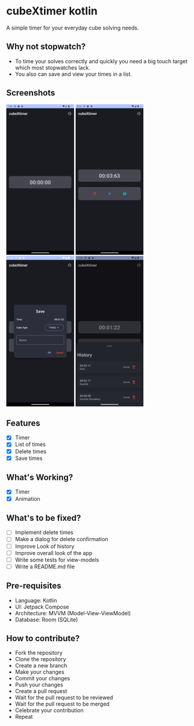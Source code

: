 # cubeXtimer kotlin

A simple timer for your everyday cube solving needs.

## Why not stopwatch?

- To time your solves correctly and quickly you need a big touch target which most stopwatches lack.
- You also can save and view your times in a list.

## Screenshots

<img src="screenshots/timer_initial.png" height="400" alt="Initial Timer">
<img src="screenshots/timer_paused.png" height="400" alt="Paused Timer">
<img src="screenshots/timer_save.png" height="400" alt="Running Timer">
<img src="screenshots/timer_history.png" height="400" alt="Timer History">

## Features

- [x] Timer
- [x] List of times
- [x] Delete times
- [x] Save times

## What's Working?

- [x] Timer
- [x] Animation

## What's to be fixed?

- [ ] Implement delete times
- [ ] Make a dialog for delete confirmation
- [ ] Improve Look of history
- [ ] Improve overall look of the app
- [ ] Write some tests for view-models
- [ ] Write a README.md file

## Pre-requisites
- Language: Kotlin
- UI: Jetpack Compose
- Architecture: MVVM (Model-View-ViewModel)
- Database: Room (SQLite)

## How to contribute?

- Fork the repository
- Clone the repository
- Create a new branch
- Make your changes
- Commit your changes
- Push your changes
- Create a pull request
- Wait for the pull request to be reviewed
- Wait for the pull request to be merged
- Celebrate your contribution
- Repeat